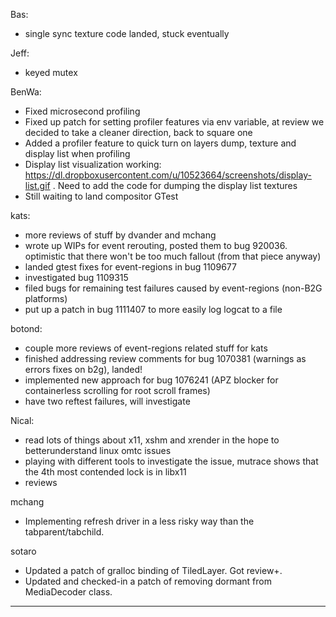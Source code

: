 

Bas:
* single sync texture code landed, stuck eventually



Jeff:
* keyed mutex



BenWa:
* Fixed microsecond profiling
* Fixed up patch for setting profiler features via env variable, at review we decided to take a cleaner direction, back to square one
* Added a profiler feature to quick turn on layers dump, texture and display list when profiling
* Display list visualization working: https://dl.dropboxusercontent.com/u/10523664/screenshots/display-list.gif . Need to add the code for dumping the display list textures
* Still waiting to land compositor GTest



kats:
* more reviews of stuff by dvander and mchang
* wrote up WIPs for event rerouting, posted them to bug 920036. optimistic that there won't be too much fallout (from that piece anyway)
* landed gtest fixes for event-regions in bug 1109677
* investigated bug 1109315
* filed bugs for remaining test failures caused by event-regions (non-B2G platforms)
* put up a patch in bug 1111407 to more easily log logcat to a file



botond:
* couple more reviews of event-regions related stuff for kats
* finished addressing review comments for bug 1070381 (warnings as errors fixes on b2g), landed!
* implemented new approach for bug 1076241 (APZ blocker for containerless scrolling for root scroll frames)
* have two reftest failures, will investigate



Nical:
* read lots of things about x11, xshm and xrender in the hope to betterunderstand linux omtc issues
* playing with different tools to investigate the issue, mutrace shows that the 4th most contended lock is in libx11
* reviews



mchang
* Implementing refresh driver in a less risky way than the tabparent/tabchild.



sotaro
* Updated a patch of gralloc binding of TiledLayer. Got review+.
* Updated and checked-in a patch of removing dormant from MediaDecoder class.



________________


